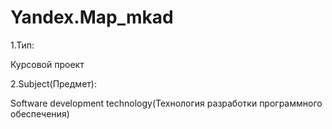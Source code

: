 # Yandex.Map_mkad

1.Тип:

   Курсовой проект

2.Subject(Предмет):

   Software development technology(Технология разработки программного обеспечения)
